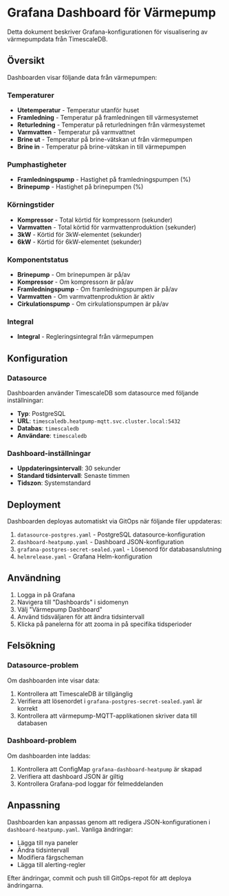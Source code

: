 # Grafana Dashboard för Värmepump

Detta dokument beskriver Grafana-konfigurationen för visualisering av värmepumpdata från TimescaleDB.

## Översikt

Dashboarden visar följande data från värmepumpen:

### Temperaturer
- **Utetemperatur** - Temperatur utanför huset
- **Framledning** - Temperatur på framledningen till värmesystemet
- **Returledning** - Temperatur på returledningen från värmesystemet
- **Varmvatten** - Temperatur på varmvattnet
- **Brine ut** - Temperatur på brine-vätskan ut från värmepumpen
- **Brine in** - Temperatur på brine-vätskan in till värmepumpen

### Pumphastigheter
- **Framledningspump** - Hastighet på framledningspumpen (%)
- **Brinepump** - Hastighet på brinepumpen (%)

### Körningstider
- **Kompressor** - Total körtid för kompressorn (sekunder)
- **Varmvatten** - Total körtid för varmvattenproduktion (sekunder)
- **3kW** - Körtid för 3kW-elementet (sekunder)
- **6kW** - Körtid för 6kW-elementet (sekunder)

### Komponentstatus
- **Brinepump** - Om brinepumpen är på/av
- **Kompressor** - Om kompressorn är på/av
- **Framledningspump** - Om framledningspumpen är på/av
- **Varmvatten** - Om varmvattenproduktion är aktiv
- **Cirkulationspump** - Om cirkulationspumpen är på/av

### Integral
- **Integral** - Regleringsintegral från värmepumpen

## Konfiguration

### Datasource
Dashboarden använder TimescaleDB som datasource med följande inställningar:
- **Typ**: PostgreSQL
- **URL**: `timescaledb.heatpump-mqtt.svc.cluster.local:5432`
- **Databas**: `timescaledb`
- **Användare**: `timescaledb`

### Dashboard-inställningar
- **Uppdateringsintervall**: 30 sekunder
- **Standard tidsintervall**: Senaste timmen
- **Tidszon**: Systemstandard

## Deployment

Dashboarden deployas automatiskt via GitOps när följande filer uppdateras:

1. `datasource-postgres.yaml` - PostgreSQL datasource-konfiguration
2. `dashboard-heatpump.yaml` - Dashboard JSON-konfiguration
3. `grafana-postgres-secret-sealed.yaml` - Lösenord för databasanslutning
4. `helmrelease.yaml` - Grafana Helm-konfiguration

## Användning

1. Logga in på Grafana
2. Navigera till "Dashboards" i sidomenyn
3. Välj "Värmepump Dashboard"
4. Använd tidsväljaren för att ändra tidsintervall
5. Klicka på panelerna för att zooma in på specifika tidsperioder

## Felsökning

### Datasource-problem
Om dashboarden inte visar data:
1. Kontrollera att TimescaleDB är tillgänglig
2. Verifiera att lösenordet i `grafana-postgres-secret-sealed.yaml` är korrekt
3. Kontrollera att värmepump-MQTT-applikationen skriver data till databasen

### Dashboard-problem
Om dashboarden inte laddas:
1. Kontrollera att ConfigMap `grafana-dashboard-heatpump` är skapad
2. Verifiera att dashboard JSON är giltig
3. Kontrollera Grafana-pod loggar för felmeddelanden

## Anpassning

Dashboarden kan anpassas genom att redigera JSON-konfigurationen i `dashboard-heatpump.yaml`. Vanliga ändringar:

- Lägga till nya paneler
- Ändra tidsintervall
- Modifiera färgscheman
- Lägga till alerting-regler

Efter ändringar, commit och push till GitOps-repot för att deploya ändringarna.
